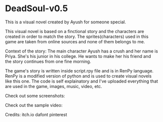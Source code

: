 # DeadSoul-v0.5
This is a visual novel created by Ayush for someone special.

This visual novel is based on a finctional story and the characters are created in order to match the story. The sprites(characters) used in this game are taken from online sources and none of them belongs to me.

Context of the story:
The main character Ayush has a crush and her name is Priya. She's his junior in his college. He wants to make her his friend and the story continues from one fine morning.

The game's story is written inside script.rpy file and is in RenPy language. RenPy is a modified version of python and is used to create visual novels like this one.
The code is self explainatory and I've uploaded everything that are used in the game, images, music, video, etc.

Check out some screenshots:

Check out the sample video:


Credits:
itch.io
dafont
pinterest
